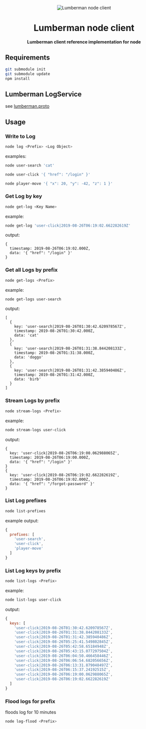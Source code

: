 <p align="center">
  <img src="https://user-images.githubusercontent.com/132562/63731122-1730de80-c823-11e9-833f-3e4c91670a46.png" alt="Lumberman node client" />
</p>

<h1 align="center">Lumberman node client</h1>

<p align="center">
  <strong>Lumberman client reference implementation for node</strong>
</p>

## Requirements

```sh
git submodule init
git submodule update
npm install
```

## Lumberman LogService

see [lumberman.proto](https://github.com/webmocha/Lumberman/blob/master/lumberman.proto)

## Usage

### Write to Log

```sh
node log <Prefix> <Log Object>
```

examples:

```sh
node user-search 'cat'
```

```sh
node user-click '{ "href": "/login" }'
```

```sh
node player-move '{ "x": 20, "y": -42, "z": 1 }'
```

### Get Log by key

```sh
node get-log <Key Name>
```

example:

```sh
node get-log 'user-click|2019-08-26T06:19:02.662282619Z'
```

output:

```
{
  timestamp: 2019-08-26T06:19:02.000Z,
  data: '{ "href": "/login" }'
}
```

### Get all Logs by prefix

```sh
node get-logs <Prefix>
```

example:

```sh
node get-logs user-search
```

output:

```
[
  {
    key: 'user-search|2019-08-26T01:30:42.620978567Z',
    timestamp: 2019-08-26T01:30:42.000Z,
    data: 'cat'
  },
  {
    key: 'user-search|2019-08-26T01:31:38.844208133Z',
    timestamp: 2019-08-26T01:31:38.000Z,
    data: 'doggo'
  },
  {
    key: 'user-search|2019-08-26T01:31:42.385940486Z',
    timestamp: 2019-08-26T01:31:42.000Z,
    data: 'birb'
  }
]
```

### Stream Logs by prefix

```sh
node stream-logs <Prefix>
```

example:

```sh
node stream-logs user-click
```

output:

```
{
  key: 'user-click|2019-08-26T06:19:00.062988065Z',
  timestamp: 2019-08-26T06:19:00.000Z,
  data: '{ "href": "/login" }'
}
{
  key: 'user-click|2019-08-26T06:19:02.662282619Z',
  timestamp: 2019-08-26T06:19:02.000Z,
  data: '{ "href": "/forgot-password" }'
}
```

### List Log prefixes

```sh
node list-prefixes
```

example output:

```javascript
{
  prefixes: [
    'user-search',
    'user-click',
    'player-move'
  ]
}
```

### List Log keys by prefix

```sh
node list-logs <Prefix>
```

example:

```sh
node list-logs user-click
```

output:

```javascript
{
  keys: [
    'user-click|2019-08-26T01:30:42.620978567Z',
    'user-click|2019-08-26T01:31:38.844208133Z',
    'user-click|2019-08-26T01:31:42.385940486Z',
    'user-click|2019-08-26T05:25:41.549802845Z',
    'user-click|2019-08-26T05:42:58.65184948Z',
    'user-click|2019-08-26T05:43:15.077297504Z',
    'user-click|2019-08-26T06:04:50.466458446Z',
    'user-click|2019-08-26T06:06:54.682056656Z',
    'user-click|2019-08-26T06:13:31.879048497Z',
    'user-click|2019-08-26T06:15:37.24192515Z',
    'user-click|2019-08-26T06:19:00.062988065Z',
    'user-click|2019-08-26T06:19:02.662282619Z'
  ]
}
```

### Flood logs for prefix

floods log for 10 minutes

```sh
node log-flood <Prefix>
```
